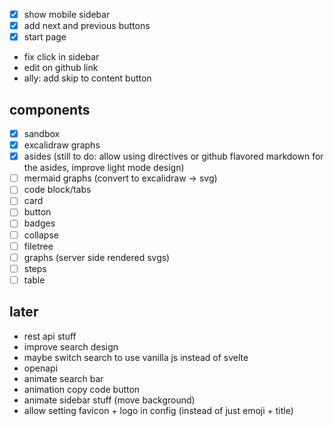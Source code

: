 - [x] show mobile sidebar
- [x] add next and previous buttons
- [x] start page
- fix click in sidebar
- edit on github link
- ally: add skip to content button

## components

- [x] sandbox
- [x] excalidraw graphs
- [x] asides (still to do: allow using directives or github flavored markdown for the asides, improve light mode design)
- [ ] mermaid graphs (convert to excalidraw -> svg)
- [ ] code block/tabs
- [ ] card
- [ ] button
- [ ] badges
- [ ] collapse
- [ ] filetree
- [ ] graphs (server side rendered svgs)
- [ ] steps
- [ ] table

## later

- rest api stuff
- improve search design
- maybe switch search to use vanilla js instead of svelte
- openapi
- animate search bar
- animation copy code button
- animate sidebar stuff (move background)
- allow setting favicon + logo in config (instead of just emoji + title)